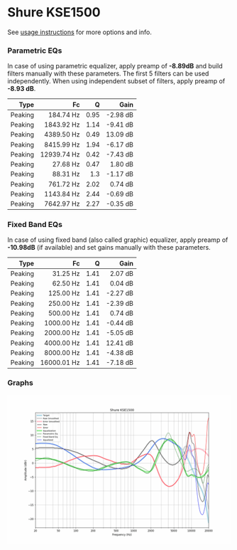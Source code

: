 # Shure KSE1500
See [usage instructions](https://github.com/jaakkopasanen/AutoEq#usage) for more options and info.

### Parametric EQs
In case of using parametric equalizer, apply preamp of **-8.89dB** and build filters manually
with these parameters. The first 5 filters can be used independently.
When using independent subset of filters, apply preamp of **-8.93 dB**.

| Type    | Fc          |    Q | Gain     |
|--------:|------------:|-----:|---------:|
| Peaking | 184.74 Hz   | 0.95 | -2.98 dB |
| Peaking | 1843.92 Hz  | 1.14 | -9.41 dB |
| Peaking | 4389.50 Hz  | 0.49 | 13.09 dB |
| Peaking | 8415.99 Hz  | 1.94 | -6.17 dB |
| Peaking | 12939.74 Hz | 0.42 | -7.43 dB |
| Peaking | 27.68 Hz    | 0.47 | 1.80 dB  |
| Peaking | 88.31 Hz    | 1.3  | -1.17 dB |
| Peaking | 761.72 Hz   | 2.02 | 0.74 dB  |
| Peaking | 1143.84 Hz  | 2.44 | -0.69 dB |
| Peaking | 7642.97 Hz  | 2.27 | -0.35 dB |

### Fixed Band EQs
In case of using fixed band (also called graphic) equalizer, apply preamp of **-10.98dB**
(if available) and set gains manually with these parameters.

| Type    | Fc          |    Q | Gain     |
|--------:|------------:|-----:|---------:|
| Peaking | 31.25 Hz    | 1.41 | 2.07 dB  |
| Peaking | 62.50 Hz    | 1.41 | 0.04 dB  |
| Peaking | 125.00 Hz   | 1.41 | -2.27 dB |
| Peaking | 250.00 Hz   | 1.41 | -2.39 dB |
| Peaking | 500.00 Hz   | 1.41 | 0.74 dB  |
| Peaking | 1000.00 Hz  | 1.41 | -0.44 dB |
| Peaking | 2000.00 Hz  | 1.41 | -5.05 dB |
| Peaking | 4000.00 Hz  | 1.41 | 12.41 dB |
| Peaking | 8000.00 Hz  | 1.41 | -4.38 dB |
| Peaking | 16000.01 Hz | 1.41 | -7.18 dB |

### Graphs
![](./Shure%20KSE1500.png)